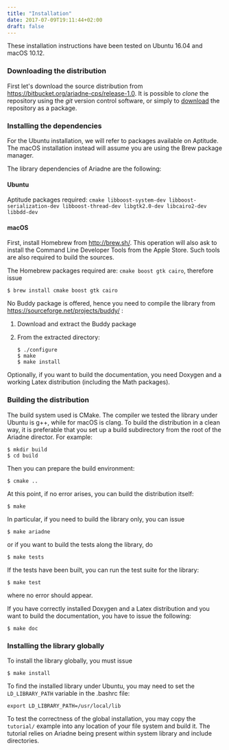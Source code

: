```yaml
---
title: "Installation"
date: 2017-07-09T19:11:44+02:00
draft: false
---
```


These installation instructions have been tested on Ubuntu 16.04 and macOS 10.12. 

### Downloading the distribution

First let's download the source distribution from https://bitbucket.org/ariadne-cps/release-1.0. It is possible to *clone* the repository using the *git* version control software, or simply to [download](https://bitbucket.org/ariadne-cps/release-1.0/downloads/) the repository as a package.

### Installing the dependencies

For the Ubuntu installation, we will refer to packages available on Aptitude. The macOS installation instead will assume you are using the Brew package manager.

The library dependencies of Ariadne are the following:

#### Ubuntu
Aptitude packages required: `cmake libboost-system-dev libboost-serialization-dev libboost-thread-dev libgtk2.0-dev libcairo2-dev libbdd-dev`

#### macOS

First, install Homebrew from http://brew.sh/. This operation will also ask to install the Command Line Developer Tools from the Apple Store. Such tools are also required to build the sources.

The Homebrew packages required are: `cmake boost gtk cairo`, therefore issue

    $ brew install cmake boost gtk cairo

No Buddy package is offered, hence you need to compile the library from https://sourceforge.net/projects/buddy/ :

1. Download and extract the Buddy package
2. From the extracted directory:

    ```
    $ ./configure
    $ make
    $ make install
    ```

Optionally, if you want to build the documentation, you need Doxygen and a working Latex distribution (including the Math packages).

### Building the distribution

The build system used is CMake. The compiler we tested the library under Ubuntu is g++, while for macOS is clang. To build the distribution in a clean way, it is preferable that you set up a build subdirectory from the root of the Ariadne director. For example:

    $ mkdir build
    $ cd build

Then you can prepare the build environment:

    $ cmake ..

At this point, if no error arises, you can build the distribution itself:

    $ make
    
In particular, if you need to build the library only, you can issue

    $ make ariadne
    
or if you want to build the tests along the library, do

    $ make tests

If the tests have been built, you can run the test suite for the library:

    $ make test

where no error should appear.

If you have correctly installed Doxygen and a Latex distribution and you want to build the documentation, you have to issue the following:

    $ make doc

### Installing the library globally

To install the library globally, you must issue

    $ make install

To find the installed library under Ubuntu, you may need to set the `LD_LIBRARY_PATH` variable in the .bashrc file:

    export LD_LIBRARY_PATH=/usr/local/lib

To test the correctness of the global installation, you may copy the `tutorial/` example into any location of your file system and build it. The tutorial relies on Ariadne being present within system library and include directories.

